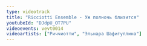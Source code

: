 ```yaml
---
type: videotrack
title: "Ricciotti Ensemble - Уж полночь близится"
youtubeId: "DJdpU_OT7PU"
videoevents: vevt0014
videoartists: ["Риччиотти", "Эльнара Шафигуллина"]
---
```

